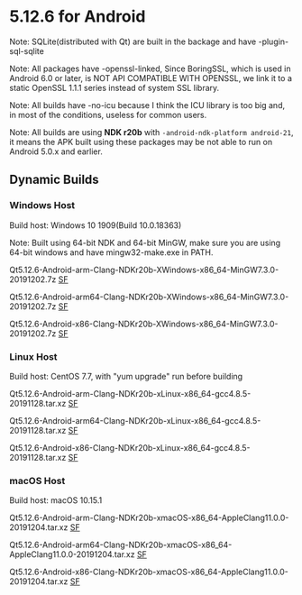 # 5.12.6 for Android

Note: SQLite(distributed with Qt) are built in the backage and have -plugin-sql-sqlite

Note: All packages have -openssl-linked, Since BoringSSL, which is used in Android 6.0 or later, is NOT API COMPATIBLE WITH OPENSSL, we link it to a static OpenSSL 1.1.1 series instead of system SSL library.

Note: All builds have -no-icu because I think the ICU library is too big and, in most of the conditions, useless for common users.

Note: All builds are using __NDK r20b__ with `-android-ndk-platform android-21`, it means the APK built using these packages may be not able to run on Android 5.0.x and earlier.

## Dynamic Builds

### Windows Host

Build host: Windows 10 1909(Build 10.0.18363)

Note: Built using 64-bit NDK and 64-bit MinGW, make sure you are using 64-bit windows and have mingw32-make.exe in PATH.

Qt5.12.6-Android-arm-Clang-NDKr20b-XWindows-x86_64-MinGW7.3.0-20191202.7z [SF](https://sourceforge.net/projects/fsu0413-qtbuilds/files/Qt5.12/Android/Windows-x86_64-hosted/Qt5.12.6-Android-arm-Clang-NDKr20b-XWindows-x86_64-MinGW7.3.0-20191202.7z)

Qt5.12.6-Android-arm64-Clang-NDKr20b-XWindows-x86_64-MinGW7.3.0-20191202.7z [SF](https://sourceforge.net/projects/fsu0413-qtbuilds/files/Qt5.12/Android/Windows-x86_64-hosted/Qt5.12.6-Android-arm64-Clang-NDKr20b-XWindows-x86_64-MinGW7.3.0-20191202.7z)

Qt5.12.6-Android-x86-Clang-NDKr20b-XWindows-x86_64-MinGW7.3.0-20191202.7z [SF](https://sourceforge.net/projects/fsu0413-qtbuilds/files/Qt5.12/Android/Windows-x86_64-hosted/Qt5.12.6-Android-x86-Clang-NDKr20b-XWindows-x86_64-MinGW7.3.0-20191202.7z)

### Linux Host

Build host: CentOS 7.7, with "yum upgrade" run before building

Qt5.12.6-Android-arm-Clang-NDKr20b-xLinux-x86_64-gcc4.8.5-20191128.tar.xz [SF](https://sourceforge.net/projects/fsu0413-qtbuilds/files/Qt5.12/Android/Linux-x86_64-hosted/Qt5.12.6-Android-arm-Clang-NDKr20b-xLinux-x86_64-gcc4.8.5-20191128.tar.xz)

Qt5.12.6-Android-arm64-Clang-NDKr20b-xLinux-x86_64-gcc4.8.5-20191128.tar.xz [SF](https://sourceforge.net/projects/fsu0413-qtbuilds/files/Qt5.12/Android/Linux-x86_64-hosted/Qt5.12.6-Android-arm64-Clang-NDKr20b-xLinux-x86_64-gcc4.8.5-20191128.tar.xz)

Qt5.12.6-Android-x86-Clang-NDKr20b-xLinux-x86_64-gcc4.8.5-20191128.tar.xz [SF](https://sourceforge.net/projects/fsu0413-qtbuilds/files/Qt5.12/Android/Linux-x86_64-hosted/Qt5.12.6-Android-x86-Clang-NDKr20b-xLinux-x86_64-gcc4.8.5-20191128.tar.xz)

### macOS Host

Build host: macOS 10.15.1

Qt5.12.6-Android-arm-Clang-NDKr20b-xmacOS-x86_64-AppleClang11.0.0-20191204.tar.xz [SF](https://sourceforge.net/projects/fsu0413-qtbuilds/files/Qt5.12/Android/macOS-x86_64-hosted/Qt5.12.6-Android-arm-Clang-NDKr20b-xmacOS-x86_64-AppleClang11.0.0-20191204.tar.xz)

Qt5.12.6-Android-arm64-Clang-NDKr20b-xmacOS-x86_64-AppleClang11.0.0-20191204.tar.xz [SF](https://sourceforge.net/projects/fsu0413-qtbuilds/files/Qt5.12/Android/macOS-x86_64-hosted/Qt5.12.6-Android-arm64-Clang-NDKr20b-xmacOS-x86_64-AppleClang11.0.0-20191204.tar.xz)

Qt5.12.6-Android-x86-Clang-NDKr20b-xmacOS-x86_64-AppleClang11.0.0-20191204.tar.xz [SF](https://sourceforge.net/projects/fsu0413-qtbuilds/files/Qt5.12/Android/macOS-x86_64-hosted/Qt5.12.6-Android-x86-Clang-NDKr20b-xmacOS-x86_64-AppleClang11.0.0-20191204.tar.xz)

